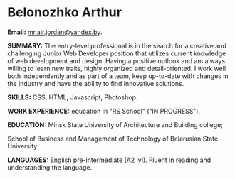 # **Belonozhko Arthur**

 **Email:** mr.air.jordan@yandex.by.


 **SUMMARY:** The entry-level professional is in the search for a creative and challenging Junior Web Developer  position that utilizes current knowledge of web development and design. Having a positive outlook and am always willing to learn new traits, highly organized and detail-oriented. I work well both independently and as part of a team, keep up-to-date with changes in the industry and have the ability to find innovative solutions.

**SKILLS:** CSS, HTML, Javascript, Photoshop.

**WORK EXPERIENCE:**  education in "RS School" (“IN PROGRESS”).

**EDUCATION:**  Minsk State University of Architecture and Building college; 

 School of Business and Management of Technology of Belarusian State University.

**LANGUAGES:** English pre-intermediate (A2 lvl). Fluent in reading and understanding the language.